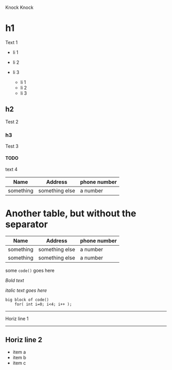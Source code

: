 Knock Knock
# h1
Text 1

- li 1
- li 2
- li 3

    - li 1
    - li 2
    - li 3

## h2
Test 2

### h3
Test 3

#### TODO
text 4

| Name      | Address        | phone number |
| ----      | -------        | ------------ |
| something | something else | a number     |

# Another table, but without the separator
| Name      | Address        | phone number |
| ----      | -------        | ------------ |
| something | something else | a number     |
| something | something else | a number     |

some `code()` goes here

*Bold text*


_italic text goes here_

```
big block of code()
    for( int i=0; i<4; i++ );
```

***
Horiz line 1
***

Horiz line 2
---

* item a
* item b
* item c
